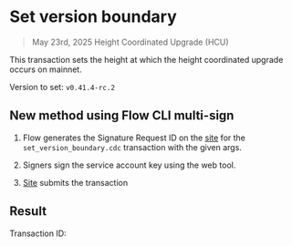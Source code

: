 # Set version boundary
> May 23rd, 2025 Height Coordinated Upgrade (HCU)

This transaction sets the height at which the height coordinated upgrade occurs on mainnet.

Version to set: `v0.41.4-rc.2`

## New method using Flow CLI multi-sign

1. Flow generates the Signature Request ID on the [site](https://flow-multisig.vercel.app/mainnet) for the `set_version_boundary.cdc` transaction with the given args.

2. Signers sign the service account key using the web tool.

3. [Site](https://flow-multisig.vercel.app/mainnet) submits the transaction

## Result

Transaction ID:
